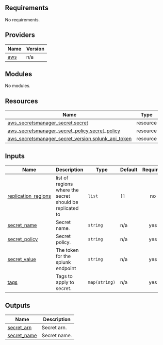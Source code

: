 ## Requirements

No requirements.

## Providers

| Name | Version |
|------|---------|
| <a name="provider_aws"></a> [aws](#provider\_aws) | n/a |

## Modules

No modules.

## Resources

| Name | Type |
|------|------|
| [aws_secretsmanager_secret.secret](https://registry.terraform.io/providers/hashicorp/aws/latest/docs/resources/secretsmanager_secret) | resource |
| [aws_secretsmanager_secret_policy.secret_policy](https://registry.terraform.io/providers/hashicorp/aws/latest/docs/resources/secretsmanager_secret_policy) | resource |
| [aws_secretsmanager_secret_version.splunk_api_token](https://registry.terraform.io/providers/hashicorp/aws/latest/docs/resources/secretsmanager_secret_version) | resource |

## Inputs

| Name | Description | Type | Default | Required |
|------|-------------|------|---------|:--------:|
| <a name="input_replication_regions"></a> [replication\_regions](#input\_replication\_regions) | list of regions where the secret should be replicated to | `list` | `[]` | no |
| <a name="input_secret_name"></a> [secret\_name](#input\_secret\_name) | Secret name. | `string` | n/a | yes |
| <a name="input_secret_policy"></a> [secret\_policy](#input\_secret\_policy) | Secret policy. | `string` | n/a | yes |
| <a name="input_secret_value"></a> [secret\_value](#input\_secret\_value) | The token for the splunk endpoint | `string` | n/a | yes |
| <a name="input_tags"></a> [tags](#input\_tags) | Tags to apply to secret. | `map(string)` | n/a | yes |

## Outputs

| Name | Description |
|------|-------------|
| <a name="output_secret_arn"></a> [secret\_arn](#output\_secret\_arn) | Secret arn. |
| <a name="output_secret_name"></a> [secret\_name](#output\_secret\_name) | Secret name. |
